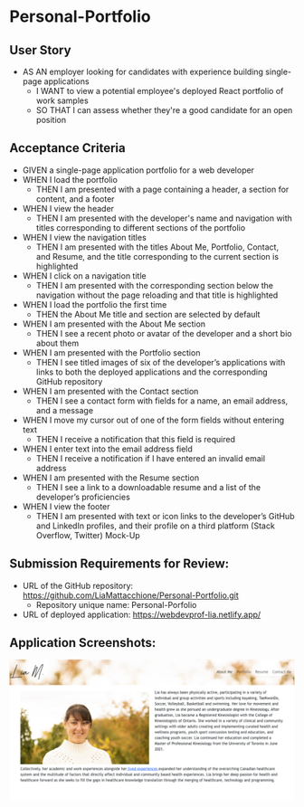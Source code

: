# Personal-Portfolio

## User Story
* AS AN employer looking for candidates with experience building single-page applications
    * I WANT to view a potential employee's deployed React portfolio of work samples
    * SO THAT I can assess whether they're a good candidate for an open position


## Acceptance Criteria
* GIVEN a single-page application portfolio for a web developer
* WHEN I load the portfolio
    * THEN I am presented with a page containing a header, a section for content, and a footer
* WHEN I view the header
    * THEN I am presented with the developer's name and navigation with titles corresponding to different sections of the portfolio
* WHEN I view the navigation titles
    * THEN I am presented with the titles About Me, Portfolio, Contact, and Resume, and the title corresponding to the current section is highlighted
* WHEN I click on a navigation title
    * THEN I am presented with the corresponding section below the navigation without the page reloading and that title is highlighted
* WHEN I load the portfolio the first time
    * THEN the About Me title and section are selected by default
* WHEN I am presented with the About Me section
    * THEN I see a recent photo or avatar of the developer and a short bio about them
* WHEN I am presented with the Portfolio section
    * THEN I see titled images of six of the developer’s applications with links to both the deployed applications and the corresponding GitHub repository
* WHEN I am presented with the Contact section
    * THEN I see a contact form with fields for a name, an email address, and a message
* WHEN I move my cursor out of one of the form fields without entering text
    * THEN I receive a notification that this field is required
* WHEN I enter text into the email address field
    * THEN I receive a notification if I have entered an invalid email address
* WHEN I am presented with the Resume section
    * THEN I see a link to a downloadable resume and a list of the developer’s proficiencies
* WHEN I view the footer
    * THEN I am presented with text or icon links to the developer’s GitHub and LinkedIn profiles, and their profile on a third platform (Stack Overflow, Twitter) 
Mock-Up

## Submission Requirements for Review:
* URL of the GitHub repository: https://github.com/LiaMattacchione/Personal-Portfolio.git
  * Repository unique name: Personal-Porfolio
* URL of deployed application: https://webdevprof-lia.netlify.app/

## Application Screenshots:
![App Screenshot](./src/assets/cover/Screenshot.png)